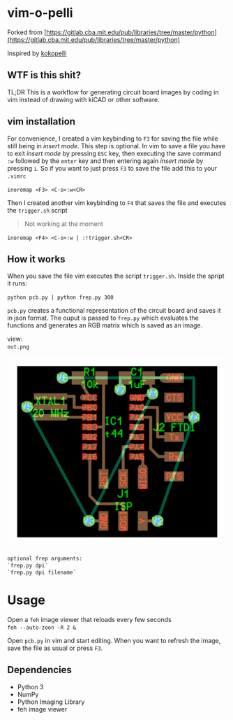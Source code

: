 # vim-o-pelli

Forked from [https://gitlab.cba.mit.edu/pub/libraries/tree/master/python](https://gitlab.cba.mit.edu/pub/libraries/tree/master/python)

Inspired by [kokopelli](https://github.org/mkeeter/kokopelli) 

## WTF is this shit?

TL;DR This is a workflow for generating circuit board images by coding in vim instead of drawing with kiCAD or other software.

## vim installation

For convenience, I  created a vim keybinding to `F3` for saving the file while still being in *insert mode*. This step is optional. In vim to save a file you have to exit *insert mode* by pressing `ESC` key, then executing the save command `:w` followed by the `enter` key and then entering again *insert mode* by pressing `i`. So if you want to just press `F3` to save the file add this to your `.vimrc`

`inoremap <F3> <C-o>:w<CR>`

Then I created another vim keybinding to `F4` that saves the file and executes the `trigger.sh` script 

> Not working at the moment

`inoremap <F4> <C-o>:w | :!trigger.sh<CR>`

## How it works

When you save the file vim executes the script `trigger.sh`. Inside the spript it runs:

`python pcb.py | python frep.py 300`

`pcb.py` creates a functional representation of the circuit board and saves it in json format. The ouput is passed to `frep.py` which evaluates the functions and generates an RGB matrix which is saved as an image.  

view:  
`out.png`

![](img/pcb.png)

	optional frep arguments:  
	`frep.py dpi`  
	`frep.py dpi filename`  

# Usage

Open a `feh` image viewer that reloads every few seconds  
`feh --auto-zoon -R 2 &`

Open `pcb.py` in vim and start editing. When you want to refresh the image, save the file as usual or press `F3`.  

## Dependencies
  
- Python 3 
- NumPy  
- Python Imaging Library  
- feh image viewer

